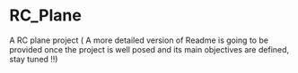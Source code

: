 # RC_Plane
A RC plane project ( A more detailed version of Readme is going to be provided once the project is well posed and its main objectives are defined, stay tuned !!)
